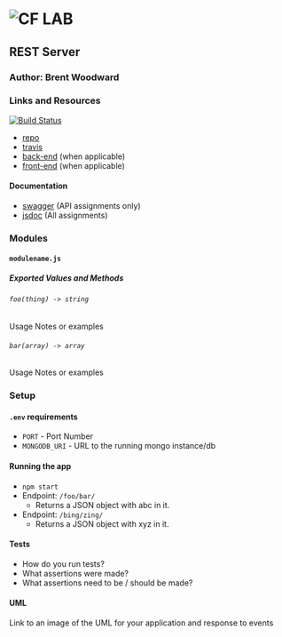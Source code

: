 ![CF](http://i.imgur.com/7v5ASc8.png) LAB
=================================================

## REST Server

### Author: Brent Woodward

### Links and Resources
[![Build Status](https://www.travis-ci.com/BrentTech/13-rest-server.svg?branch=master)](https://www.travis-ci.com/BrentTech/13-rest-server)
* [repo](https://github.com/BrentTech/13-rest-server)
* [travis](https://www.travis-ci.com/BrentTech/13-rest-server)
* [back-end](http://xyz.com) (when applicable)
* [front-end](http://xyz.com) (when applicable)

#### Documentation
* [swagger](http://xyz.com) (API assignments only)
* [jsdoc](http://xyz.com) (All assignments)

### Modules
#### `modulename.js`
##### Exported Values and Methods

###### `foo(thing) -> string`
Usage Notes or examples

###### `bar(array) -> array`
Usage Notes or examples

### Setup
#### `.env` requirements
* `PORT` - Port Number
* `MONGODB_URI` - URL to the running mongo instance/db

#### Running the app
* `npm start`
* Endpoint: `/foo/bar/`
  * Returns a JSON object with abc in it.
* Endpoint: `/bing/zing/`
  * Returns a JSON object with xyz in it.
  
#### Tests
* How do you run tests?
* What assertions were made?
* What assertions need to be / should be made?

#### UML
Link to an image of the UML for your application and response to events